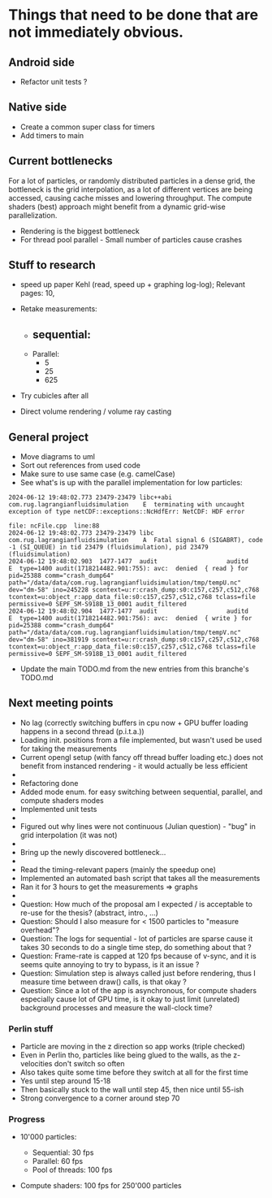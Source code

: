 # Things that need to be done that are not immediately obvious.

## Android side
- Refactor unit tests ?

## Native side
- Create a common super class for timers
- Add timers to main

## Current bottlenecks
For a lot of particles, or randomly distributed particles in a dense grid, the bottleneck is
the grid interpolation, as a lot of different vertices are being accessed, causing cache misses
and lowering throughput. The compute shaders (best) approach might benefit from a dynamic
grid-wise parallelization.
- Rendering is the biggest bottleneck
- For thread pool parallel - Small number of particles cause crashes 


## Stuff to research
- speed up paper Kehl (read, speed up + graphing log-log); Relevant pages: 10, 
- Retake measurements:
  - sequential:
    - 
  - Parallel:
    - 5
    - 25
    - 625

- Try cubicles after all
- Direct volume rendering / volume ray casting

## General project
- Move diagrams to uml
- Sort out references from used code
- Make sure to use same case (e.g. camelCase)
- See what's is up with the parallel implementation for low particles:
```logcat
2024-06-12 19:48:02.773 23479-23479 libc++abi               com.rug.lagrangianfluidsimulation    E  terminating with uncaught exception of type netCDF::exceptions::NcHdfErr: NetCDF: HDF error
                                                                                                    file: ncFile.cpp  line:88
2024-06-12 19:48:02.773 23479-23479 libc                    com.rug.lagrangianfluidsimulation    A  Fatal signal 6 (SIGABRT), code -1 (SI_QUEUE) in tid 23479 (fluidsimulation), pid 23479 (fluidsimulation)
2024-06-12 19:48:02.903  1477-1477  audit                   auditd                               E  type=1400 audit(1718214482.901:755): avc:  denied  { read } for  pid=25388 comm="crash_dump64" path="/data/data/com.rug.lagrangianfluidsimulation/tmp/tempU.nc" dev="dm-58" ino=245228 scontext=u:r:crash_dump:s0:c157,c257,c512,c768 tcontext=u:object_r:app_data_file:s0:c157,c257,c512,c768 tclass=file permissive=0 SEPF_SM-S918B_13_0001 audit_filtered
2024-06-12 19:48:02.904  1477-1477  audit                   auditd                               E  type=1400 audit(1718214482.901:756): avc:  denied  { write } for  pid=25388 comm="crash_dump64" path="/data/data/com.rug.lagrangianfluidsimulation/tmp/tempV.nc" dev="dm-58" ino=381919 scontext=u:r:crash_dump:s0:c157,c257,c512,c768 tcontext=u:object_r:app_data_file:s0:c157,c257,c512,c768 tclass=file permissive=0 SEPF_SM-S918B_13_0001 audit_filtered
```
- Update the main TODO.md from the new entries from this branche's TODO.md

## Next meeting points
- No lag (correctly switching buffers in cpu now + GPU buffer loading happens in a second thread (p.i.t.a.))
- Loading init. positions from a file implemented, but wasn't used be used for taking the measurements
- Current opengl setup (with fancy off thread buffer loading etc.) does not benefit from instanced rendering - it would actually be less efficient
- 
- Refactoring done
- Added mode enum. for easy switching between sequential, parallel, and compute shaders modes
- Implemented unit tests
- 
- Figured out why lines were not continuous (Julian question) - "bug" in grid interpolation (it was not)
-
- Bring up the newly discovered bottleneck...
- 
- Read the timing-relevant papers (mainly the speedup  one)
- Implemented an automated bash script that takes all the measurements
- Ran it for 3 hours to get the measurements => graphs
- 
- Question: How much of the proposal am I expected / is acceptable to re-use for the thesis? (abstract, intro., ...)
- Question: Should I also measure for < 1500 particles to "measure overhead"?
- Question: The logs for sequential - lot of particles are sparse cause it takes 30 seconds to do a single time step, do something about that ?
- Question: Frame-rate is capped at 120 fps because of v-sync, and it is seems quite annoying to try to bypass, is it an issue ?
- Question: Simulation step is always called just before rendering, thus I measure time between draw() calls, is that okay ?
- Question: Since a lot of the app is asynchronous, for compute shaders especially cause lot of GPU time, is it okay to just limit (unrelated) background processes and measure the wall-clock time?

### Perlin stuff
- Particle are moving in the z direction so app works (triple checked)
- Even in Perlin tho, particles like being glued to the walls, as the z-velocities don't switch so often
- Also takes quite some time before they switch at all for the first time
- Yes until step around 15-18
- Then basically stuck to the wall until step 45, then nice until 55-ish
- Strong convergence to a corner around step 70

### Progress
- 10'000 particles:
  - Sequential: 30 fps
  - Parallel: 60 fps
  - Pool of threads: 100 fps
  
- Compute shaders: 100 fps for 250'000 particles
